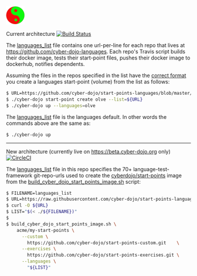 
<img src="https://raw.githubusercontent.com/cyber-dojo/nginx/master/images/home_page_logo.png" alt="cyber-dojo yin/yang logo" width="50px" height="50px"/>

Current architecture
[![Build Status](https://travis-ci.org/cyber-dojo/start-points-languages.svg?branch=master)](https://travis-ci.org/cyber-dojo/start-points-languages)

The [languages_list](https://github.com/cyber-dojo/start-points-languages/blob/master/languages_list)
file contains one url-per-line for each repo that lives at
https://github.com/cyber-dojo-languages.
Each repo's Travis script builds their docker image, tests their
start-point files, pushes their docker image to
dockerhub, notifies dependents.

Assuming the files in the repos specified in the list have the
[correct format](http://blog.cyber-dojo.org/2016/08/creating-your-own-start-points.html)
you create a languages start-point (volume) from the list as follows:

```bash
$ URL=https://github.com/cyber-dojo/start-points-languages/blob/master/languages_list
$ ./cyber-dojo start-point create olve --list=${URL}
$ ./cyber-dojo up --languages=olve
```

The [languages_list](https://github.com/cyber-dojo/start-points-languages/blob/master/languages_list)
file is the languages default. In other words the commands above are the same as:

```bash
$ ./cyber-dojo up
```

- - - -
New architecture (currently live on https://beta.cyber-dojo.org only)
[![CircleCI](https://circleci.com/gh/cyber-dojo/start-points-languages.svg?style=svg)](https://circleci.com/gh/cyber-dojo/start-points-languages)

The [languages_list](./languages_list) file in this repo specifies the
70+ language-test-framework git-repo-urls used to create the
[cyberdojo/start-points](https://hub.docker.com/r/cyberdojo/start-points) image from the
[build_cyber_dojo_start_points_image.sh](https://github.com/cyber-dojo/start-points-base/blob/master/build_cyber_dojo_start_points_image.sh)
script:

```bash
$ FILENAME=languages_list
$ URL=https://raw.githubusercontent.com/cyber-dojo/start-points-languages/master/${FILENAME}
$ curl -O ${URL}
$ LIST="$(< ./${FILENAME})"
$
$ build_cyber_dojo_start_points_image.sh \
    acme/my-start-points \
      --custom \
        https://github.com/cyber-dojo/start-points-custom.git    \
      --exercises \
        https://github.com/cyber-dojo/start-points-exercises.git \
      --languages \
        "${LIST}"
```
